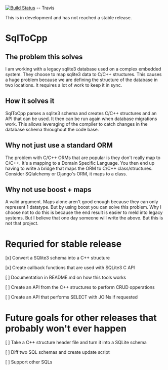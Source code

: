 [![Build Status](https://travis-ci.org/banjocat/SqlToCpp.svg?branch=master)](https://travis-ci.org/banjocat/SqlToCpp) -- Travis

This is in development and has not reached a stable release.

# SqlToCpp
## The problem this solves
I am working with a legacy sqlite3 database used on a complex embedded system.
They choose to map sqlite3 data to C/C++ structures. This causes a huge problem
because we are defining the structure of the database in two locations. It requires a lot
of work to keep it in sync. 
## How it solves it
SqlToCpp parses a sqlite3 schema and creates C/C++ structures and an API that can be used.
It then can be run again when database migrations work. This allows leveraging of the compiler
to catch changes in the database schema throughout the code base. 
## Why not just use a standard ORM
The problem with C/C++ ORMs that are popular is they don't really map to C/C++. It's a mapping
to a Domain Specific Language. You then end up having to write a bridge that maps the ORM to
C/C++ class/structures. Consider SQlalchemy or Django's ORM, it maps to a class. 
## Why not use boost + maps
A valid argument. Maps alone aren't good enough because they can only represent 1 datatype.
But by using boost you can solve this problem. Why I choose not to do this is because the end
result is easier to meld into legacy systems. But I believe that one day someone will write
the above. But this is not that project.



# Requried for stable release
[x] Convert a SQlite3 schema into a C++ structure

[x] Create callback functions that are used with SQLite3 C API

[ ] Documentation in README.md on how this tools works

[ ] Create an API from the C++ structures to perform CRUD opperations

[ ] Create an API that performs SELECT with JOINs if requested



# Future goals for other releases that probably won't ever happen

[ ] Take a C++ structure header file and turn it into a SQLite schema

[ ] Diff two SQL schemas and create update script

[ ] Support other SQLs
